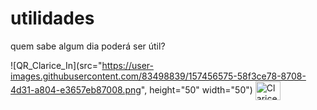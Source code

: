 # utilidades
quem sabe algum dia poderá ser útil?

![QR_Clarice_In](src="https://user-images.githubusercontent.com/83498839/157456575-58f3ce78-8708-4d31-a804-e3657eb87008.png", height="50" width="50")
 <img align="center" alt="Clarice-html" height="30" width="40" src="hhttps://user-images.githubusercontent.com/83498839/157456575-58f3ce78-8708-4d31-a804-e3657eb87008.png" />
